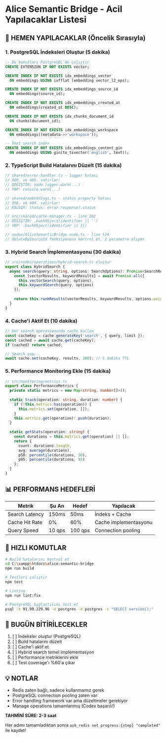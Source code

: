 # Alice Semantic Bridge - Acil Yapılacaklar Listesi

## 🚨 HEMEN YAPILACAKLAR (Öncelik Sırasıyla)

### 1. PostgreSQL İndeksleri Oluştur (5 dakika)
```sql
-- Bu komutları PostgreSQL'de çalıştır
CREATE EXTENSION IF NOT EXISTS vector;

CREATE INDEX IF NOT EXISTS idx_embeddings_vector 
  ON embeddings USING ivfflat (embedding vector_l2_ops);

CREATE INDEX IF NOT EXISTS idx_embeddings_source_id 
  ON embeddings(source_id);

CREATE INDEX IF NOT EXISTS idx_embeddings_created_at 
  ON embeddings(created_at DESC);

CREATE INDEX IF NOT EXISTS idx_chunks_document_id 
  ON chunks(document_id);

CREATE INDEX IF NOT EXISTS idx_embeddings_workspace 
  ON embeddings((metadata->>'workspace'));

-- Text search index
CREATE INDEX IF NOT EXISTS idx_embeddings_content_gin 
  ON embeddings USING gin(to_tsvector('english', text));
```

### 2. TypeScript Build Hatalarını Düzelt (15 dakika)
```typescript
// shared/error-handler.ts - logger hatası
// 400. ve 405. satırlar:
// DEĞİŞTİR: node.logger.warn(...)
// YAP: console.warn(...)

// shared/embeddings.ts - status property hatası
// 356. ve 404. satırlar:
// KALDIR: status: error.response?.status

// src/shared/cache-manager.ts - line 262
// DEĞİŞTİR: .hashObject(identifier || '')
// YAP: .hashObject(identifier || {})

// nodes/AliceSemanticBridge.node.ts - line 524
// deleteBySourceId fonksiyonunu kontrol et, 2 parametre alıyor
```

### 3. Hybrid Search İmplementasyonu (30 dakika)
```typescript
// src/nodes/operations/hybrid-search.ts oluştur
export class HybridSearch {
  async search(query: string, options: SearchOptions): Promise<SearchResult[]> {
    const [vectorResults, keywordResults] = await Promise.all([
      this.vectorSearch(query, options),
      this.keywordSearch(query, options)
    ]);
    
    return this.rankResults(vectorResults, keywordResults, options.weights);
  }
}
```

### 4. Cache'i Aktif Et (10 dakika)
```typescript
// Her search operasyonunda cache kullan
const cacheKey = cache.generateKey('search', { query, limit });
const cached = await cache.get(cacheKey);
if (cached) return cached;

// Search yap...
await cache.set(cacheKey, results, 300); // 5 dakika TTL
```

### 5. Performance Monitoring Ekle (15 dakika)
```typescript
// src/monitoring/metrics.ts
export class PerformanceMetrics {
  private static metrics = new Map<string, number[]>();
  
  static track(operation: string, duration: number) {
    if (!this.metrics.has(operation)) {
      this.metrics.set(operation, []);
    }
    this.metrics.get(operation)!.push(duration);
  }
  
  static getStats(operation: string) {
    const durations = this.metrics.get(operation) || [];
    return {
      count: durations.length,
      avg: average(durations),
      p50: percentile(durations, 50),
      p95: percentile(durations, 95)
    };
  }
}
```

## 📊 PERFORMANS HEDEFLERİ

| Metrik | Şu An | Hedef | Yapılacak |
|--------|-------|-------|-----------|
| Search Latency | 150ms | 50ms | İndeks + Cache |
| Cache Hit Rate | 0% | 60% | Cache implementasyonu |
| Query Speed | 10 qps | 100 qps | Connection pooling |

## 🔧 HIZLI KOMUTLAR

```bash
# Build hatalarını kontrol et
cd C:\xampp\htdocs\alice-semantic-bridge
npm run build

# Testleri çalıştır
npm test

# Linting
npm run lint:fix

# PostgreSQL bağlantısını test et
psql -h 91.99.229.96 -U postgres -d postgres -c "SELECT version();"
```

## 🎯 BUGÜN BİTİRİLECEKLER

1. [ ] İndeksler oluştur (PostgreSQL)
2. [ ] Build hatalarını düzelt  
3. [ ] Cache'i aktif et
4. [ ] Hybrid search temel implementasyon
5. [ ] Performance metriklerini ekle
6. [ ] Test coverage'ı %60'a çıkar

## 💡 NOTLAR
- Redis zaten bağlı, sadece kullanmamız gerek
- PostgreSQL connection pooling zaten var
- Error handling framework var ama düzeltmeler gerekiyor
- Manage operations tamamlanmış (Codex başarılı!)

**TAHMİNİ SÜRE: 2-3 saat**

Her adımı tamamladıktan sonra `asb_redis set progress:{step} "completed"` ile kaydet!
